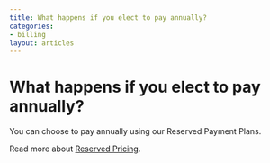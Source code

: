 ```yaml
---
title: What happens if you elect to pay annually?
categories:
- billing
layout: articles
---
```


# What happens if you elect to pay annually?

You can choose to pay annually using our Reserved Payment Plans.

Read more about [Reserved Pricing]({{site.data.links.reserved-pricing}}).